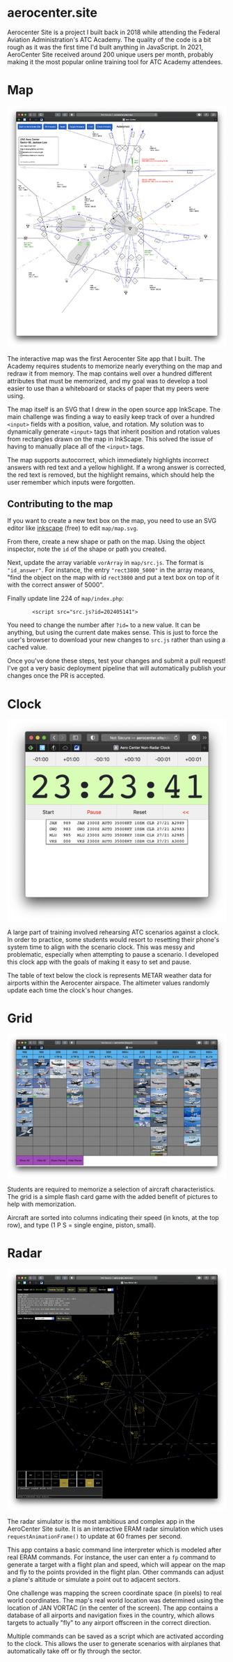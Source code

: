 # aerocenter.site

Aerocenter Site is a project I built back in 2018 while attending the Federal Aviation Administration's ATC Academy. The quality of the code is a bit rough as it was the first time I'd built anything in JavaScript. In 2021, AeroCenter Site received around 200 unique users per month, probably making it the most popular online training tool for ATC Academy attendees. 

# Map

![Map Screenshot](/images/map.png)

The interactive map was the first Aerocenter Site app that I built. The Academy requires students to memorize nearly everything on the map and redraw it from memory. The map contains well over a hundred different attributes that must be memorized, and my goal was to develop a tool easier to use than a whiteboard or stacks of paper that my peers were using. 

The map itself is an SVG that I drew in the open source app InkScape. The main challenge was finding a way to easily keep track of over a hundred `<input>` fields with a position, value, and rotation. My solution was to dynamically generate `<input>` tags that inherit position and rotation values from rectangles drawn on the map in InkScape. This solved the issue of having to manually place all of the `<input>` tags. 

The map supports autocorrect, which immediately highlights incorrect answers with red text and a yellow highlight. If a wrong answer is corrected, the red text is removed, but the highlight remains, which should help the user remember which inputs were forgotten. 

## Contributing to the map

If you want to create a new text box on the map, you need to use an SVG editor like [inkscape](https://inkscape.org) (free) to edit `map/map.svg`.

From there, create a new shape or path on the map. Using the object inspector, note the `id` of the shape or path you created. 

Next, update the array variable `vorArray` in `map/src.js`. The format is `"id_answer"`. For instance, the entry `"rect3800_5000"` in the array means, "find the object on the map with id `rect3800` and put a text box on top of it with the correct answer of 5000". 

Finally update line 224 of `map/index.php`: 

    		<script src="src.js?id=202405141">

You need to change the number after `?id=` to a new value. It can be anything, but using the current date makes sense. This is just to force the user's browser to download your new changes to `src.js` rather than using a cached value. 

Once you've done these steps, test your changes and submit a pull request! I've got a very basic deployment pipeline that will automatically publish your changes once the PR is accepted. 

# Clock

![Clock Screenshot](/images/clock.png)

A large part of training involved rehearsing ATC scenarios against a clock. In order to practice, some students would resort to resetting their phone's system time to align with the scenario clock. This was messy and problematic, especially when attempting to pause a scenario. I developed this clock app with the goals of making it easy to set and pause. 

The table of text below the clock is represents METAR weather data for airports within the Aerocenter airspace. The altimeter values randomly update each time the clock's hour changes. 

# Grid

![Grid Screenshot](/images/grid.png)

Students are required to memorize a selection of aircraft characteristics. The grid is a simple flash card game with the added benefit of pictures to help with memorization.

Aircraft are sorted into columns indicating their speed (in knots, at the top row), and type (1 P S = single engine, piston, small).

# Radar

![Radar Screenshot](/images/radar.png)

The radar simulator is the most ambitious and complex app in the AeroCenter Site suite. It is an interactive ERAM radar simulation which uses `requestAnimationFrame()` to update at 60 frames per second. 

This app contains a basic command line interpreter which is modeled after real ERAM commands. For instance, the user can enter a `fp` command to generate a target with a flight plan and speed, which will appear on the map and fly to the points provided in the flight plan. Other commands can adjust a plane's altitude or simulate a point out to adjacent sectors. 

One challenge was mapping the screen coordinate space (in pixels) to real world coordinates. The map's real world location was determined using the location of JAN VORTAC (in the center of the screen). The app contains a database of all airports and navigation fixes in the country, which allows targets to actually "fly" to any airport offscreen in the correct direction. 

Multiple commands can be saved as a script which are activated according to the clock. This allows the user to generate scenarios with airplanes that automatically take off or fly through the sector. 
